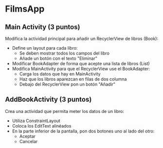 # FilmsApp

## Main Activity (3 puntos)

Modifica la actividad principal para añadir un RecyclerView de libros (Book):
- Define un layout para cada libro:
  - Se deben mostrar todos los campos del libro
  - Añade un botón con el texto "Eliminar"
- Modificar BookAdapter de forma que acepte una lista de libros (List<Book>)
- Modifica MainActivity para que el RecyclerView use el BookAdapter:
  - Carga los datos que hay en MainActivity
  - Haz que los libros aparezcan en filas de dos columna
  - Debajo del RecyclerView pon un botón "Añadir"

## AddBookActivity (3 puntos)

Crea una actividad que permita meter los datos de un libro:
  - Utiliza ConstraintLayout
  - Coloca los EditText alinéados
  - En la parte inferior de la pantalla, pon dos botones uno al lado del otro:
    - Aceptar
    - Cancelar